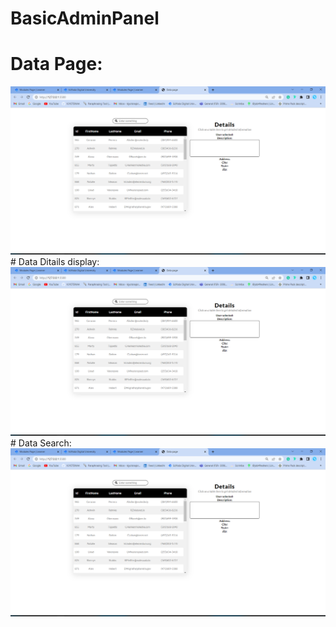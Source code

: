 # BasicAdminPanel
# Data Page:
<img src=p1.png>
# Data Ditails display:
<img src=p1.png>
# Data Search:
<img src=p1.png>

